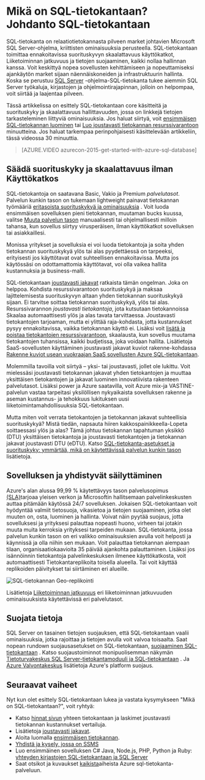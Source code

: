 <properties
    pageTitle="Mikä on SQL-tietokantaan? Johdanto SQL-tietokantaan | Microsoft Azure"
    description="Tutustu sovelluksen SQL-tietokantaan: teknisistä tiedoista ja niiden ominaisuuksista Microsoftin relaatio tietokannan hallintajärjestelmän (RDBMS) pilveen."
    keywords="Johdanto sql-johdanto SQL, mikä on sql-tietokantaan"
    services="sql-database"
    documentationCenter=""
    authors="shontnew"
    manager="jhubbard"
    editor="cgronlun"/>

<tags
   ms.service="sql-database"
   ms.devlang="na"
   ms.topic="get-started-article"
   ms.tgt_pltfrm="na"
   ms.workload="data-management"
   ms.date="08/16/2016"
   ms.author="shkurhek"/>

# <a name="what-is-sql-database-introduction-to-sql-database"></a>Mikä on SQL-tietokantaan? Johdanto SQL-tietokantaan

SQL-tietokanta on relaatiotietokannasta pilveen market johtavien Microsoft SQL Server-ohjelma, kriittisten ominaisuuksia perusteella. SQL-tietokantaan toimittaa ennakoitavissa suorituskyvyn skaalattavuus käyttökatkot, Liiketoiminnan jatkuvuus ja tietojen suojaaminen, kaikki nollaa hallinnan kanssa. Voit keskittyä nopea sovellusten kehittämiseen ja nopeuttamiseksi ajankäytön market sijaan näennäiskoneiden ja infrastruktuurin hallinta. Koska se perustuu [SQL Server](https://msdn.microsoft.com/library/bb545450.aspx) -ohjelma-SQL-tietokanta tukee aiemmin SQL Server työkaluja, kirjastojen ja ohjelmointirajapinnan, jolloin on helpompaa, voit siirtää ja laajentaa pilveen.

Tässä artikkelissa on esittely SQL-tietokantaan core käsitteitä ja suorituskyky ja skaalattavuus hallittavuuden, jossa on linkkejä tietojen tarkasteleminen liittyviä ominaisuuksia. Jos haluat siirtyä, voit [ensimmäisen SQL-tietokannan luominen](sql-database-get-started.md) tai [Luo joustavasti tietokannan resurssivarantoon](sql-database-elastic-pool-create-portal.md) minuutteina. Jos haluat tarkempaa perinpohjaisesti käsittelevään artikkeliin, tässä videossa 30 minuuttia.

> [AZURE.VIDEO azurecon-2015-get-started-with-azure-sql-database]

## <a name="adjust-performance-and-scale-without-downtime"></a>Säädä suorituskyky ja skaalattavuus ilman Käyttökatkos

SQL-tietokantoja on saatavana Basic, Vakio ja Premium *palvelutasot*. Palvelun kunkin tason on tukemaan lightweight painavat tietokannan työmääriä [eritasoista suorituskykyä ja ominaisuuksia](sql-database-service-tiers.md) . Voit luoda ensimmäisen sovelluksen pieni tietokannan, muutaman bucks kuussa, valitse [Muuta palvelun tason](sql-database-scale-up.md) manuaalisesti tai ohjelmallisesti milloin tahansa, kun sovellus siirtyy virusperäisen, ilman käyttökatkot sovelluksen tai asiakkaillesi.

Monissa yritykset ja sovelluksia ei voi luoda tietokantoja ja soita yhden tietokannan suorituskykyä ylös tai alas pyydettäessä on tarpeeksi, erityisesti jos käyttötavat ovat suhteellisen ennakoitavissa. Mutta jos käytössäsi on odottamattomia käyttötavat, voi olla vaikea hallita kustannuksia ja business-malli.

SQL-tietokantaan [joustavasti jakavat](sql-database-elastic-pool.md) ratkaista tämän ongelman. Joka on helppoa. Kohdista resurssivarantoon suorituskykyä ja maksaa lajittelemisesta suorituskyvyn altaan yhden tietokannan suorituskykyä sijaan. Ei tarvitse soittaa tietokannan suorituskykyä, ylös tai alas. Resurssivarannon *joustavasti tietokantoja*, jota kutsutaan tietokannoissa Skaalaa automaattisesti ylös ja alas tavata tarvittaessa. Joustavasti tietokantojen tarjoaman, mutta ei ylittää raja-kohdasta, jotta kustannukset pysyy ennakoitavissa, vaikka tietokannan käyttö ei. Lisäksi voit [lisätä ja poistaa tietokantojen resurssivarantoon](sql-database-elastic-pool-manage-portal.md), skaalausta, kun sovellus muutama tietokantojen tuhansissa, kaikki budjetissa, joka voidaan hallita. Lisätietoja SaaS-sovellusten käyttäminen joustavasti jakavat kuviot rakenne-kohdassa [Rakenne kuviot usean vuokraajan SaaS sovellusten Azure SQL-tietokantaan](sql-database-design-patterns-multi-tenancy-saas-applications.md).

Molemmilla tavoilla voit siirtyä – yksi- tai joustavasti, jollet ole lukittu. Voit mielessäsi joustavasti tietokannan jakavat yhden tietokantojen ja muuttaa yksittäisen tietokantojen ja jakavat luominen innovatiivista rakenteen palvelutasot. Lisäksi power ja Azure saatavilla, voit Azure mix-ja VASTINE-palvelun vastaa tarpeitasi yksilöllisen nykyaikaista sovelluksen rakenne ja aseman kustannus- ja tehokkuus lukituksen uusi liiketoimintamahdollisuuksia SQL-tietokantaan.

Mutta miten voit verrata tietokantojen ja tietokannan jakavat suhteellisia suorituskykyä? Mistä tiedän, napsauta hiiren kakkospainikkeella-Lopeta soittaessasi ylös ja alas? Tämä johtuu tietokannan tapahtuman yksikkö (DTU) yksittäisen tietokantoja ja joustavasti tietokantojen ja tietokannan jakavat joustavasti DTU (eDTU). Katso [SQL-tietokanta-asetukset ja suorituskyky: ymmärtää, mikä on käytettävissä palvelun kunkin tason](sql-database-service-tiers.md) lisätietoja.

## <a name="keep-your-app-and-business-running"></a>Sovelluksen ja yhdistyvät säilyttäminen

Azure's alan alussa 99,99 % käytettävyys tason palvelusopimus [(SLA)](http://azure.microsoft.com/support/legal/sla/)tarjoaa yleisen verkon ja Microsoftin hallitsemaan palvelinkeskusten auttaa pitämään käytössä 24/7 sovelluksen. Jokaisen SQL-tietokantaan voit hyödyntää valmiit tietosuoja, vikasietoa ja tietojen suojaaminen, jotka olet muuten on, osta, luominen ja hallinta. Voivat näin pyytää suojaus, jotta sovelluksesi ja yrityksesi palauttaa nopeasti huono, virheen tai jotakin muuta muita kerroksia yrityksesi tarpeiden mukaan. SQL-tietokanta, jossa palvelun kunkin tason on eri valikko ominaisuuksien avulla voit helposti ja käynnissä ja olla niihin sen mukaan. Voit palauttaa tietokannan aiempaan tilaan, organisaatiokaavioita 35 päivää ajankohta palauttaminen. Lisäksi jos isännöinnin tietokantoja palvelinkeskuksen ilmenee käyttökatkosta, voit automaattisesti Tietokantareplikoita toisella alueella. Tai voit käyttää replikoiden päivitykset tai siirtäminen eri alueille.

![SQL-tietokannan Geo-replikointi](./media/sql-database-technical-overview/azure_sqldb_map.png)


Lisätietoja [Liiketoiminnan jatkuvuus](sql-database-business-continuity.md) eri liiketoiminnan jatkuvuuden ominaisuuksista käytettävissä eri palvelutasot.

## <a name="secure-your-data"></a>Suojata tietoja
SQL Server on tasainen tietojen suojauksen, että SQL-tietokantaan vaalii ominaisuuksia, jotka rajoittaa ja tietojen avulla voit valvoa toisaalta. Saat nopean rundown suojausasetukset on SQL-tietokantaan, [suojaaminen SQL-tietokantaan](sql-database-security.md) . Katso suojaustoiminnot monipuolisemman näkymän [Tietoturvakeskus SQL Server-tietokantamoduuli ja SQL-tietokantaan](https://msdn.microsoft.com/library/bb510589) . Ja [Azure Valvontakeskus](https://azure.microsoft.com/support/trust-center/security/) lisätietoja Azure's platform suojaus.

## <a name="next-steps"></a>Seuraavat vaiheet
Nyt kun olet esittely SQL-tietokantaan lukea ja vastata kysymykseen "Mikä on SQL-tietokantaan?", voit ryhtyä:

- Katso [hinnat sivun](https://azure.microsoft.com/pricing/details/sql-database/) yhteen tietokantaan ja laskimet joustavasti tietokannan kustannukset vertailuja.
- Lisätietoja [joustavasti jakavat](sql-database-elastic-pool.md).
- Aloita luomalla [ensimmäisen tietokannan](sql-database-get-started.md).
- [Yhdistä ja kysely, jossa on SSMS](sql-database-connect-query-ssms.md)
- Luo ensimmäinen sovelluksen C# Java, Node.js, PHP, Python ja Ruby: [yhteyden kirjastojen SQL-tietokantaan ja SQL Server](sql-database-libraries.md)
- Saat otsikot ja kuvaukset [kaikista](sql-database-index-all-articles.md)aiheista Azure sql-tietokanta-palveluun.
